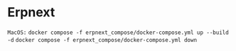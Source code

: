 # Erpnext
`MacOS:`
`docker compose -f erpnext_compose/docker-compose.yml up --build -d`
`docker compose -f erpnext_compose/docker-compose.yml down`
